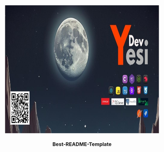 <!--
**kennyesidganadero/kennyesidganadero** is a ✨ _special_ ✨ repository because its `README.md` (this file) appears on your GitHub profile.

Here are some ideas to get you started:

- 🔭 I’m currently working on ...
- 🌱 I’m currently learning ...
- 👯 I’m looking to collaborate on ...
- 🤔 I’m looking for help with ...
- 💬 Ask me about ...
- 📫 How to reach me: ...
- 😄 Pronouns: ...
- ⚡ Fun fact: ...
-->
<br />
<div align="center">
  <a>
    <img src="img/imgHeader.jpg" alt="Logo" width="1024" height="420">
  </a>

  <h3 align="center">Best-README-Template</h3>

</div>
